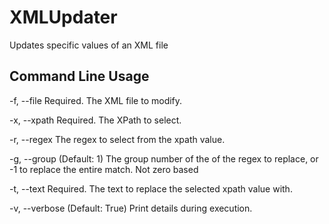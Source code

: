 # XMLUpdater
Updates specific values of an XML file

## Command Line Usage

-f, --file       Required. The XML file to modify.

-x, --xpath      Required. The XPath to select.

-r, --regex      The regex to select from the xpath value.

-g, --group      (Default: 1) The group number of the of the regex to
                   replace, or -1 to replace the entire match. Not zero based

-t, --text       Required. The text to replace the selected xpath value with.

-v, --verbose    (Default: True) Print details during execution.
